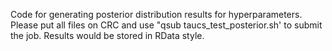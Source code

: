 Code for generating posterior distribution results for hyperparameters. Please put all files on CRC and use "qsub taucs_test_posterior.sh' to submit the job. Results would be stored in RData style.